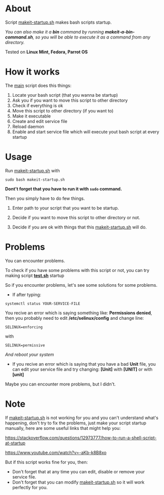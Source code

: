 # About
Script [makeit-startup.sh](https://github.com/1RaY-1/bash-startup/blob/main/makeit-startup.sh) makes bash scripts startup.

*You can also make it a **bin** command by running **makeit-a-bin-command.sh**, so you will be able to execute it as a command from any directory.*

Tested on **Linux Mint, Fedora, Parrot OS**
# How it works
The [main](https://github.com/1RaY-1/bash-startup/blob/main/makeit-startup.sh) script does this things:

1. Locate your bash script (that you wanna be startup)
2. Ask you if you want to move this script to other directory
3. Check if everything is ok
4. Move this script to other directory (if you want to)
5. Make it executable
6. Create and edit service file
7. Reload daemon
8. Enable and start service file which will execute yout bash script at every startup

# Usage
Run [makeit-startup.sh](https://github.com/1RaY-1/bash-startup/blob/main/makeit-startup.sh) with
```
sudo bash makeit-startup.sh
```

**Dont't forget that you have to run it with `sudo` command.**

Then you simply have to do few things.

1. Enter path to your script that you want to be startup.

2. Decide if you want to move this script to other directory or not.

3. Decide if you are ok with things that this [makeit-startup.sh](https://github.com/1RaY-1/bash-startup/blob/main/makeit-startup.sh) will do.

# Problems
You can encounter problems.

To check if you have some problems with this script or not, you can try making script [**test.sh**](https://github.com/1RaY-1/bash-startup/blob/main/test/test.sh) startup

So if you encounter problems, let's see some solutions for some problems.

- If after typing: 
```
systemctl status YOUR-SERVICE-FILE
```
You recive an error which is saying something like: **Permissions denied**, then you probably need to edit **/etc/selinux/config** and change line:
```
SELINUX=enforcing 
```
with
```
SELINUX=permissive
```

*And reboot your system*


- If you recive an error which is saying that you have a bad **Unit** file, you can edit your service file and try changing:
**[Unit]** with **[UNIT]** or with **[unit]**

Maybe you can encounter more problems, but I didn't.

# Note
If [makeit-startup.sh](https://github.com/1RaY-1/bash-startup/blob/main/makeit-startup.sh) is not working for you and you can't understand what's happening, don't try to fix the problems, just make your script startup manually, here are some useful links that might help you:

https://stackoverflow.com/questions/12973777/how-to-run-a-shell-script-at-startup

https://www.youtube.com/watch?v=-aKb-k8B8xo

But if this script works fine for you, then:
- Don't forget that at any time you can edit, disable or remove your service file.
- Don't forget that you can modify [makeit-startup.sh](https://github.com/1RaY-1/bash-startup/blob/main/makeit-startup.sh) so it will work perfectly for you.
